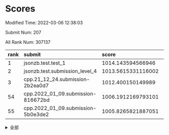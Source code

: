 # Scores

Modified Time: 2022-03-06 12:38:03

Submit Num: 207

All Rank Num: 307137

| rank |               submit               |       score        |       sigma        | pk_num |
| :--- | :--------------------------------- | :----------------- | :----------------- | :----- |
| 1    | jsonzb.test.test_1                 | 1014.143594566946  | 0.8309111994882277 | 5932   |
| 2    | jsonzb.test.submission_level_4     | 1013.5615331116002 | 0.7910325770833315 | 5935   |
| 3    | cpp.21_12_24.submission-2b2ea0d7   | 1012.400150149989  | 0.7880958205218521 | 5936   |
| 54   | cpp.2022_01_09.submission-816672bd | 1006.1912169793101 | 0.7212786922785217 | 5936   |
| 55   | cpp.2022_01_09.submission-5b0e3de2 | 1005.8265821887051 | 0.7235150479238551 | 5931   |


<details>
<summary>全部</summary>

| rank |                 submit                 |       score        |       sigma        | pk_num |
| :--- | :------------------------------------- | :----------------- | :----------------- | :----- |
| 1    | jsonzb.test.test_1                     | 1014.143594566946  | 0.8309111994882277 | 5932   |
| 2    | jsonzb.test.submission_level_4         | 1013.5615331116002 | 0.7910325770833315 | 5935   |
| 3    | cpp.21_12_24.submission-2b2ea0d7       | 1012.400150149989  | 0.7880958205218521 | 5936   |
| 4    | gobigger.level_3.submission_level_3_27 | 1012.0130082954497 | 0.817791241746336  | 5932   |
| 5    | gobigger.level_3.submission_level_3_22 | 1011.4229872135162 | 0.7502001106306742 | 5934   |
| 6    | gobigger.level_3.submission_level_3_32 | 1011.1796117866356 | 0.770953016560965  | 5935   |
| 7    | gobigger.level_3.submission_level_3_45 | 1011.0373450008583 | 0.7678302934795918 | 5935   |
| 8    | gobigger.level_3.submission_level_3_10 | 1010.9091764349378 | 0.767233890542784  | 5936   |
| 9    | gobigger.level_3.submission_level_3_7  | 1010.8078742563156 | 0.7636253082576578 | 5935   |
| 10   | gobigger.level_3.submission_level_3_9  | 1010.7842942218507 | 0.7796031455840257 | 5936   |
| 11   | gobigger.level_3.submission_level_3_43 | 1010.7744847005495 | 0.7944451993448843 | 5938   |
| 12   | gobigger.level_3.submission_level_3_19 | 1010.749512223175  | 0.7734215893441055 | 5932   |
| 13   | gobigger.level_3.submission_level_3_29 | 1010.7122188243895 | 0.7947461651494218 | 5936   |
| 14   | gobigger.level_3.submission_level_3_6  | 1010.6853670523901 | 0.7758194511479928 | 5929   |
| 15   | gobigger.level_3.submission_level_3_1  | 1010.5619040177008 | 0.780176036379142  | 5936   |
| 16   | gobigger.level_3.submission_level_3_48 | 1010.3855680045017 | 0.7674594104611099 | 5933   |
| 17   | gobigger.level_3.submission_level_3_16 | 1010.3815835682847 | 0.7779051605205628 | 5935   |
| 18   | gobigger.level_3.submission_level_3_31 | 1010.3772416553385 | 0.751528958939128  | 5930   |
| 19   | gobigger.level_3.submission_level_3_38 | 1010.3610978962172 | 0.7845542981614281 | 5931   |
| 20   | gobigger.level_3.submission_level_3_23 | 1010.3451828404063 | 0.7538617259733728 | 5936   |
| 21   | gobigger.level_3.submission_level_3_4  | 1010.330710156285  | 0.7581816595120582 | 5935   |
| 22   | gobigger.level_3.submission_level_3_44 | 1010.2868189311313 | 0.7688129084893585 | 5938   |
| 23   | gobigger.level_3.submission_level_3_26 | 1010.1969489244295 | 0.7622741372562801 | 5936   |
| 24   | gobigger.level_3.submission_level_3_25 | 1010.1522353198092 | 0.7887254778468532 | 5937   |
| 25   | gobigger.level_3.submission_level_3_17 | 1010.0873662047372 | 0.7658048104089433 | 5935   |
| 26   | gobigger.level_3.submission_level_3_13 | 1009.9780199500767 | 0.7423363383386147 | 5934   |
| 27   | gobigger.level_3.submission_level_3_20 | 1009.9014573817433 | 0.7532922484635365 | 5934   |
| 28   | gobigger.level_3.submission_level_3_42 | 1009.8735292003103 | 0.7459310076556979 | 5939   |
| 29   | gobigger.level_3.submission_level_3_46 | 1009.8655407365558 | 0.7592805411981794 | 5934   |
| 30   | gobigger.level_3.submission_level_3_21 | 1009.8636222187356 | 0.7404970715419126 | 5936   |
| 31   | gobigger.level_3.submission_level_3_41 | 1009.8502775307579 | 0.736541860540453  | 5933   |
| 32   | gobigger.level_3.submission_level_3_0  | 1009.8285097502638 | 0.7571441604100542 | 5932   |
| 33   | gobigger.level_3.submission_level_3_47 | 1009.80397689812   | 0.7547028180763579 | 5938   |
| 34   | gobigger.level_3.submission_level_3_24 | 1009.7287854565653 | 0.7437593861121434 | 5937   |
| 35   | gobigger.level_3.submission_level_3_5  | 1009.7273609905005 | 0.7520697219457421 | 5938   |
| 36   | gobigger.level_3.submission_level_3_11 | 1009.7230140815803 | 0.753398912147751  | 5934   |
| 37   | gobigger.level_3.submission_level_3_28 | 1009.7136842607226 | 0.7582837028636624 | 5939   |
| 38   | gobigger.level_3.submission_level_3_34 | 1009.6788030233106 | 0.7556019876016968 | 5931   |
| 39   | gobigger.level_3.submission_level_3_39 | 1009.4173260769652 | 0.7320253947909887 | 5933   |
| 40   | gobigger.level_3.submission_level_3_15 | 1009.2685219338583 | 0.7482543131451709 | 5931   |
| 41   | gobigger.level_3.submission_level_3_12 | 1009.2450872605153 | 0.7529631048276371 | 5932   |
| 42   | gobigger.level_3.submission_level_3_18 | 1009.2032685520848 | 0.7368517443609093 | 5935   |
| 43   | gobigger.level_3.submission_level_3_35 | 1009.1112682029714 | 0.7444182769630691 | 5939   |
| 44   | gobigger.level_3.submission_level_3_40 | 1009.1109155490374 | 0.7508950262786652 | 5933   |
| 45   | gobigger.level_3.submission_level_3_2  | 1009.0552569662751 | 0.746959699202601  | 5938   |
| 46   | gobigger.level_3.submission_level_3_37 | 1008.9942412264526 | 0.7394728478613535 | 5932   |
| 47   | gobigger.level_3.submission_level_3_49 | 1008.7816272858394 | 0.7511684206208755 | 5938   |
| 48   | gobigger.level_3.submission_level_3_3  | 1008.7786511575619 | 0.7463921597361031 | 5931   |
| 49   | gobigger.level_3.submission_level_3_30 | 1008.6659576703996 | 0.7439747870494046 | 5935   |
| 50   | gobigger.level_3.submission_level_3_8  | 1008.6038397701249 | 0.7337396872681365 | 5933   |
| 51   | gobigger.level_3.submission_level_3_14 | 1008.3833297390734 | 0.7517896284200016 | 5936   |
| 52   | gobigger.level_3.submission_level_3_33 | 1008.3117816102338 | 0.740901600573643  | 5936   |
| 53   | gobigger.level_3.submission_level_3_36 | 1007.6808744323362 | 0.7343103262741054 | 5935   |
| 54   | cpp.2022_01_09.submission-816672bd     | 1006.1912169793101 | 0.7212786922785217 | 5936   |
| 55   | cpp.2022_01_09.submission-5b0e3de2     | 1005.8265821887051 | 0.7235150479238551 | 5931   |
| 56   | gobigger.level_1.submission_level_1_24 | 1005.1826753276375 | 0.7233940818692706 | 5938   |
| 57   | gobigger.level_1.submission_level_1_37 | 1004.7734817693562 | 0.718585590644785  | 5936   |
| 58   | gobigger.level_1.submission_level_1_4  | 1004.6637268269003 | 0.7327835277628268 | 5935   |
| 59   | gobigger.level_1.submission_level_1_28 | 1004.5864338330389 | 0.719329918941381  | 5935   |
| 60   | gobigger.level_1.submission_level_1_27 | 1004.5405497096399 | 0.7184738956372303 | 5938   |
| 61   | gobigger.level_1.submission_level_1_5  | 1004.360510982281  | 0.7098527988790236 | 5938   |
| 62   | gobigger.level_1.submission_level_1_32 | 1004.2876555066459 | 0.724297820739092  | 5937   |
| 63   | gobigger.level_1.submission_level_1_36 | 1004.2211826853545 | 0.7177094910932739 | 5932   |
| 64   | gobigger.level_1.submission_level_1_0  | 1004.180798507904  | 0.7100402921119842 | 5934   |
| 65   | gobigger.level_1.submission_level_1_11 | 1004.1630587550319 | 0.7121932737647723 | 5936   |
| 66   | gobigger.level_1.submission_level_1_3  | 1004.139941187161  | 0.7061195669160829 | 5930   |
| 67   | gobigger.level_1.submission_level_1_6  | 1004.0075455685318 | 0.7221073737206424 | 5938   |
| 68   | gobigger.level_1.submission_level_1_35 | 1003.7746797734794 | 0.7187652421344813 | 5933   |
| 69   | gobigger.level_1.submission_level_1_16 | 1003.7665272005871 | 0.7188844607318504 | 5932   |
| 70   | gobigger.level_1.submission_level_1_44 | 1003.7230524595802 | 0.7199183614885796 | 5936   |
| 71   | gobigger.level_1.submission_level_1_10 | 1003.6844228265415 | 0.7219435090893129 | 5937   |
| 72   | gobigger.level_1.submission_level_1_43 | 1003.6563685827999 | 0.7224060353675311 | 5934   |
| 73   | gobigger.level_1.submission_level_1_33 | 1003.6022567589795 | 0.7273616304050032 | 5936   |
| 74   | gobigger.level_1.submission_level_1_2  | 1003.5611373350044 | 0.7120256074327741 | 5935   |
| 75   | gobigger.level_1.submission_level_1_17 | 1003.5534323723524 | 0.7176810566102815 | 5926   |
| 76   | gobigger.level_1.submission_level_1_34 | 1003.5492687401508 | 0.7214308803905003 | 5934   |
| 77   | gobigger.level_1.submission_level_1_46 | 1003.4714548937662 | 0.7162335374884676 | 5937   |
| 78   | gobigger.level_1.submission_level_1_41 | 1003.3618606063316 | 0.7172658705690999 | 5940   |
| 79   | gobigger.level_1.submission_level_1_49 | 1003.3367237698097 | 0.7109451032940819 | 5936   |
| 80   | gobigger.level_1.submission_level_1_47 | 1003.3069852488907 | 0.7112339299993982 | 5933   |
| 81   | gobigger.level_1.submission_level_1_7  | 1003.2680565051501 | 0.7132144269251657 | 5934   |
| 82   | gobigger.level_1.submission_level_1_45 | 1003.266101023236  | 0.720366994241432  | 5935   |
| 83   | gobigger.level_1.submission_level_1_19 | 1003.237271184709  | 0.718949263413875  | 5938   |
| 84   | gobigger.level_1.submission_level_1_21 | 1003.1456983104285 | 0.7246435029638169 | 5937   |
| 85   | gobigger.level_1.submission_level_1_12 | 1003.1454967600192 | 0.7163475447759816 | 5935   |
| 86   | gobigger.level_1.submission_level_1_39 | 1003.1301803072109 | 0.7283263709652255 | 5933   |
| 87   | gobigger.level_1.submission_level_1_25 | 1003.062138264498  | 0.7104466504468882 | 5934   |
| 88   | gobigger.level_1.submission_level_1_18 | 1002.9805565025215 | 0.7182725788283486 | 5932   |
| 89   | gobigger.level_1.submission_level_1_9  | 1002.9137794783902 | 0.7132389134672213 | 5932   |
| 90   | gobigger.level_1.submission_level_1_42 | 1002.9121310267988 | 0.7080028937459422 | 5934   |
| 91   | gobigger.level_1.submission_level_1_1  | 1002.8389587070868 | 0.7134652302617307 | 5935   |
| 92   | gobigger.level_1.submission_level_1_26 | 1002.7844510203814 | 0.7123282870503146 | 5931   |
| 93   | gobigger.level_1.submission_level_1_8  | 1002.7495158022134 | 0.7165516625132007 | 5932   |
| 94   | gobigger.level_1.submission_level_1_38 | 1002.7427380726999 | 0.7111913857959985 | 5934   |
| 95   | gobigger.level_1.submission_level_1_15 | 1002.6660023385596 | 0.7155755638871474 | 5934   |
| 96   | gobigger.level_1.submission_level_1_22 | 1002.5974398362914 | 0.703125957404703  | 5938   |
| 97   | gobigger.level_1.submission_level_1_20 | 1002.5690601284042 | 0.7141351727938944 | 5936   |
| 98   | gobigger.level_1.submission_level_1_29 | 1002.5392204908891 | 0.7190178520766711 | 5932   |
| 99   | gobigger.level_1.submission_level_1_40 | 1002.373185275804  | 0.7211385752145149 | 5938   |
| 100  | gobigger.level_1.submission_level_1_48 | 1002.3662957092512 | 0.716437183669462  | 5934   |
| 101  | gobigger.level_1.submission_level_1_13 | 1002.3507984077435 | 0.7041053925058488 | 5934   |
| 102  | gobigger.level_1.submission_level_1_31 | 1002.2864939538426 | 0.7157401891803074 | 5939   |
| 103  | gobigger.level_1.submission_level_1_30 | 1002.199272837483  | 0.7166960733259665 | 5938   |
| 104  | gobigger.level_1.submission_level_1_14 | 1002.0322239026332 | 0.7132740372573594 | 5934   |
| 105  | gobigger.level_1.submission_level_1_23 | 1001.7850807590627 | 0.7061109469405795 | 5936   |
| 106  | gobigger.random.submission_random_28   | 998.346350048637   | 0.7098095698319088 | 5936   |
| 107  | gobigger.random.submission_random_1    | 997.4257648159073  | 0.7078370391855016 | 5938   |
| 108  | gobigger.random.submission_random_46   | 997.1119249604408  | 0.7009191789749678 | 5936   |
| 109  | gobigger.random.submission_random_4    | 997.0316226922421  | 0.708906201921473  | 5933   |
| 110  | gobigger.random.submission_random_35   | 997.015348067658   | 0.7014101687425565 | 5937   |
| 111  | gobigger.random.submission_random_34   | 996.9017157314441  | 0.7072853345279666 | 5941   |
| 112  | gobigger.random.submission_random_49   | 996.8168241212685  | 0.7223578309107656 | 5935   |
| 113  | gobigger.random.submission_random_12   | 996.7746777486135  | 0.7076805545663142 | 5938   |
| 114  | gobigger.random.submission_random_36   | 996.6864280547592  | 0.7161653918793449 | 5932   |
| 115  | gobigger.random.submission_random_38   | 996.6857387217605  | 0.7009023774431544 | 5938   |
| 116  | gobigger.random.submission_random_20   | 996.4427520725873  | 0.717577900346624  | 5936   |
| 117  | gobigger.random.submission_random_43   | 996.3859101337882  | 0.6976138601071937 | 5932   |
| 118  | gobigger.random.submission_random_39   | 996.35164490661    | 0.7131547262418262 | 5933   |
| 119  | gobigger.random.submission_random_25   | 996.3236021686163  | 0.7031604371109716 | 5932   |
| 120  | gobigger.random.submission_random_15   | 996.3220899426086  | 0.7116143365315178 | 5938   |
| 121  | gobigger.random.submission_random_44   | 996.2921885548687  | 0.718358232350588  | 5933   |
| 122  | gobigger.random.submission_random_42   | 996.197255425343   | 0.7077614952774498 | 5938   |
| 123  | gobigger.random.submission_random_23   | 996.1161013548392  | 0.7083494431622994 | 5934   |
| 124  | gobigger.random.submission_random_26   | 996.1116786125338  | 0.7147436622233474 | 5937   |
| 125  | gobigger.random.submission_random_13   | 996.0751171943438  | 0.7211853859457718 | 5937   |
| 126  | gobigger.random.submission_random_27   | 996.0723508920375  | 0.7185903520692914 | 5936   |
| 127  | gobigger.random.submission_random_40   | 996.060494511032   | 0.7266994242415021 | 5933   |
| 128  | gobigger.random.submission_random_6    | 996.0549880995702  | 0.7143383777412137 | 5939   |
| 129  | gobigger.random.submission_random_14   | 996.0499456191621  | 0.7031421564654992 | 5938   |
| 130  | gobigger.random.submission_random_33   | 996.0133839806736  | 0.7207168395144158 | 5931   |
| 131  | gobigger.random.submission_random_21   | 995.9890529977362  | 0.7073970364890374 | 5940   |
| 132  | gobigger.random.submission_random_10   | 995.9516574050022  | 0.712420794058683  | 5934   |
| 133  | gobigger.random.submission_random_41   | 995.8413082831212  | 0.7190212392502308 | 5937   |
| 134  | gobigger.random.submission_random_19   | 995.8404406886705  | 0.7178827430140508 | 5932   |
| 135  | gobigger.random.submission_random_29   | 995.8154441529546  | 0.7200315760142141 | 5934   |
| 136  | gobigger.random.submission_random_3    | 995.7163453637096  | 0.7190624409841601 | 5935   |
| 137  | gobigger.random.submission_random_37   | 995.7104244946709  | 0.7082578936771842 | 5941   |
| 138  | gobigger.random.submission_random_24   | 995.702692039021   | 0.7078163190163909 | 5932   |
| 139  | gobigger.random.submission_random_45   | 995.6775844136961  | 0.7288217297546161 | 5940   |
| 140  | gobigger.random.submission_random_16   | 995.6455839683625  | 0.7155280910270932 | 5938   |
| 141  | gobigger.random.submission_random_22   | 995.6428717618752  | 0.7030788100913822 | 5937   |
| 142  | gobigger.random.submission_random_48   | 995.5957746613212  | 0.7106083734254227 | 5938   |
| 143  | gobigger.random.submission_random_11   | 995.5852796749319  | 0.7178314270557756 | 5933   |
| 144  | gobigger.random.submission_random_9    | 995.5658277715077  | 0.7015543631025911 | 5932   |
| 145  | gobigger.random.submission_random_31   | 995.5482835099201  | 0.7224428573953895 | 5931   |
| 146  | gobigger.random.submission_random_32   | 995.5054117764962  | 0.7234522385256058 | 5936   |
| 147  | gobigger.random.submission_random_0    | 995.4936070904099  | 0.7156461523613381 | 5935   |
| 148  | gobigger.random.submission_random_47   | 995.3616429920195  | 0.7156502718909427 | 5931   |
| 149  | gobigger.random.submission_random_30   | 995.2196490854982  | 0.7201100553850174 | 5932   |
| 150  | gobigger.random.submission_random_18   | 995.0965189378135  | 0.7106777900605981 | 5934   |
| 151  | gobigger.random.submission_random_2    | 995.0771952493169  | 0.7253007319043348 | 5932   |
| 152  | gobigger.random.submission_random_8    | 995.0457363998222  | 0.7238164005489934 | 5935   |
| 153  | gobigger.random.submission_random_7    | 994.9228657998103  | 0.710273371433496  | 5937   |
| 154  | gobigger.random.submission_random_17   | 994.8941106054918  | 0.702530026304905  | 5933   |
| 155  | gobigger.random.submission_random_5    | 994.8618170976972  | 0.7305345642972967 | 5934   |
| 156  | gobigger.level_2.submission_level_2_8  | 993.5094313751704  | 0.7347699040481274 | 5934   |
| 157  | gobigger.level_2.submission_level_2_29 | 993.3735360749399  | 0.7417223595152357 | 5940   |
| 158  | gobigger.level_2.submission_level_2_44 | 993.3729780974471  | 0.7246060598059888 | 5936   |
| 159  | gobigger.level_2.submission_level_2_36 | 993.3531922632873  | 0.729993125503759  | 5930   |
| 160  | gobigger.level_2.submission_level_2_26 | 993.3000633146513  | 0.747902324877594  | 5931   |
| 161  | gobigger.level_2.submission_level_2_24 | 993.0615566562682  | 0.7265436838974892 | 5934   |
| 162  | gobigger.level_2.submission_level_2_12 | 992.8213290558992  | 0.7449942711288402 | 5936   |
| 163  | gobigger.level_2.submission_level_2_33 | 992.8208399562138  | 0.7487811467401783 | 5940   |
| 164  | gobigger.level_2.submission_level_2_41 | 992.7264826621919  | 0.7412153066343203 | 5928   |
| 165  | gobigger.level_2.submission_level_2_18 | 992.7020209622626  | 0.7570121815235179 | 5938   |
| 166  | gobigger.level_2.submission_level_2_14 | 992.5889087389346  | 0.7372133870160053 | 5934   |
| 167  | gobigger.level_2.submission_level_2_4  | 992.5749949977863  | 0.7418837330666649 | 5938   |
| 168  | gobigger.level_2.submission_level_2_6  | 992.5625595899514  | 0.7593407325117398 | 5937   |
| 169  | gobigger.level_2.submission_level_2_31 | 992.5573759873005  | 0.7416580810462147 | 5937   |
| 170  | gobigger.level_2.submission_level_2_1  | 992.5372216646618  | 0.742616341895103  | 5934   |
| 171  | gobigger.level_2.submission_level_2_22 | 992.4943659523968  | 0.7439609256108237 | 5935   |
| 172  | gobigger.level_2.submission_level_2_42 | 992.4295176799047  | 0.7370272102199997 | 5935   |
| 173  | gobigger.level_2.submission_level_2_0  | 992.4227403211411  | 0.7415738701930434 | 5935   |
| 174  | gobigger.level_2.submission_level_2_20 | 992.3599268142242  | 0.7397923703410081 | 5936   |
| 175  | gobigger.level_2.submission_level_2_46 | 992.3425775321266  | 0.7633020948840907 | 5938   |
| 176  | gobigger.level_2.submission_level_2_9  | 992.2028886524685  | 0.748364420276419  | 5936   |
| 177  | gobigger.level_2.submission_level_2_15 | 992.1591119259666  | 0.7696125396519764 | 5936   |
| 178  | gobigger.level_2.submission_level_2_7  | 992.1483314414086  | 0.7632676629639086 | 5939   |
| 179  | gobigger.level_2.submission_level_2_30 | 992.1412219314122  | 0.7461219843826117 | 5935   |
| 180  | gobigger.level_2.submission_level_2_19 | 991.9632199760392  | 0.7448181866537436 | 5931   |
| 181  | gobigger.level_2.submission_level_2_10 | 991.9107584957785  | 0.7456672092452303 | 5939   |
| 182  | gobigger.level_2.submission_level_2_3  | 991.7509179849246  | 0.7363800877062757 | 5931   |
| 183  | gobigger.level_2.submission_level_2_39 | 991.701822169624   | 0.7394903704065443 | 5938   |
| 184  | gobigger.level_2.submission_level_2_34 | 991.6781158252581  | 0.7450867663280628 | 5935   |
| 185  | gobigger.level_2.submission_level_2_23 | 991.6739875756007  | 0.759314077786716  | 5934   |
| 186  | gobigger.level_2.submission_level_2_11 | 991.662423345568   | 0.7325020260947    | 5935   |
| 187  | gobigger.level_2.submission_level_2_37 | 991.6417796995004  | 0.7384340278919772 | 5935   |
| 188  | gobigger.level_2.submission_level_2_48 | 991.640707346395   | 0.7344860129323824 | 5933   |
| 189  | gobigger.level_2.submission_level_2_2  | 991.5781726834591  | 0.7397915599146077 | 5935   |
| 190  | gobigger.level_2.submission_level_2_27 | 991.5443480682945  | 0.7351228240681998 | 5938   |
| 191  | gobigger.level_2.submission_level_2_49 | 991.5276056407276  | 0.7651321653224749 | 5935   |
| 192  | gobigger.level_2.submission_level_2_16 | 991.4842598303223  | 0.7512741403402402 | 5937   |
| 193  | gobigger.level_2.submission_level_2_5  | 991.3726501528313  | 0.7522007385286419 | 5938   |
| 194  | gobigger.level_2.submission_level_2_17 | 991.3451282391339  | 0.753197611419964  | 5934   |
| 195  | gobigger.level_2.submission_level_2_40 | 991.2840441694634  | 0.771935231028245  | 5933   |
| 196  | gobigger.level_2.submission_level_2_21 | 991.2537144243033  | 0.7623724030196442 | 5940   |
| 197  | gobigger.level_2.submission_level_2_13 | 991.201787616525   | 0.7425625317599691 | 5940   |
| 198  | gobigger.level_2.submission_level_2_25 | 991.1708460463565  | 0.7491621662374163 | 5936   |
| 199  | gobigger.level_2.submission_level_2_43 | 991.1207669452426  | 0.7478097572801464 | 5933   |
| 200  | gobigger.level_2.submission_level_2_32 | 991.0509049966682  | 0.7581755403976703 | 5935   |
| 201  | gobigger.level_2.submission_level_2_47 | 990.9384028583563  | 0.7576459969008685 | 5932   |
| 202  | gobigger.level_2.submission_level_2_35 | 990.9348767380669  | 0.7467857545594256 | 5937   |
| 203  | gobigger.level_2.submission_level_2_45 | 990.624752183637   | 0.7441764713975322 | 5937   |
| 204  | gobigger.level_2.submission_level_2_28 | 990.5322799173443  | 0.7519943688432141 | 5933   |
| 205  | gobigger.level_2.submission_level_2_38 | 990.3986245888407  | 0.7403390319742534 | 5933   |
| 206  | gobigger.none.submission_none_0        | 976.468674306225   | 1.3715034834962254 | 5932   |
| 207  | gobigger.none.submission_none_1        | 976.2276337363874  | 1.3626002058760274 | 5935   |

</details>